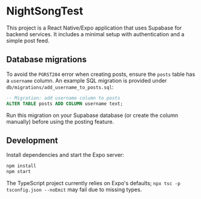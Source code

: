 # NightSongTest

This project is a React Native/Expo application that uses Supabase for backend services. It includes a minimal setup with authentication and a simple post feed.

## Database migrations

To avoid the `PGRST204` error when creating posts, ensure the `posts` table has a `username` column. An example SQL migration is provided under `db/migrations/add_username_to_posts.sql`:

```sql
-- Migration: add username column to posts
ALTER TABLE posts ADD COLUMN username text;
```

Run this migration on your Supabase database (or create the column manually) before using the posting feature.

## Development

Install dependencies and start the Expo server:

```bash
npm install
npm start
```

The TypeScript project currently relies on Expo's defaults; `npx tsc -p tsconfig.json --noEmit` may fail due to missing types.
